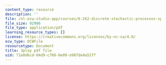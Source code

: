 ```yaml
---
content_type: resource
description: ''
file: /ol-ocw-studio-app/courses/6-262-discrete-stochastic-processes-spring-2011/71e0d6cd04d9c7080e09e987de4a52ff_k2PjTm1JyuI.pdf
file_size: 92906
file_type: application/pdf
learning_resource_types: []
license: https://creativecommons.org/licenses/by-nc-sa/4.0/
ocw_type: OCWFile
resourcetype: Document
title: 3play pdf file
uid: 71e0d6cd-04d9-c708-0e09-e987de4a52ff
---
```

